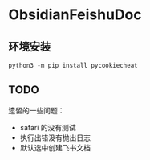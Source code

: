 # ObsidianFeishuDoc

## 环境安装

```
python3 -m pip install pycookiecheat
```

## TODO

遗留的一些问题：

- safari 的没有测试
- 执行出错没有抛出日志
- 默认选中创建飞书文档